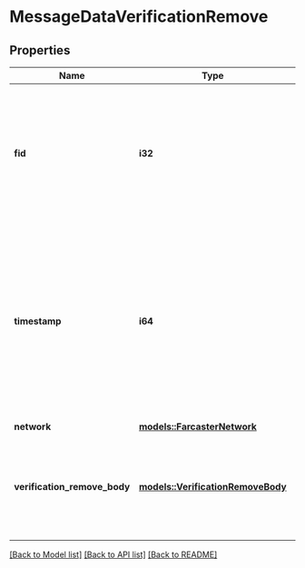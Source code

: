 # MessageDataVerificationRemove

## Properties

Name | Type | Description | Notes
------------ | ------------- | ------------- | -------------
**fid** | **i32** | The unique identifier (FID) of the user who created this message. FIDs are assigned sequentially when users register on the network and cannot be changed. | 
**timestamp** | **i64** | Seconds since Farcaster Epoch (2021-01-01T00:00:00Z). Used to order messages chronologically and determine the most recent state. Must be within 10 minutes of the current time when the message is created. | 
**network** | [**models::FarcasterNetwork**](FarcasterNetwork.md) |  | 
**verification_remove_body** | [**models::VerificationRemoveBody**](VerificationRemoveBody.md) | Contains the blockchain address for which the verification should be removed from the user's profile. | 

[[Back to Model list]](../README.md#documentation-for-models) [[Back to API list]](../README.md#documentation-for-api-endpoints) [[Back to README]](../README.md)


